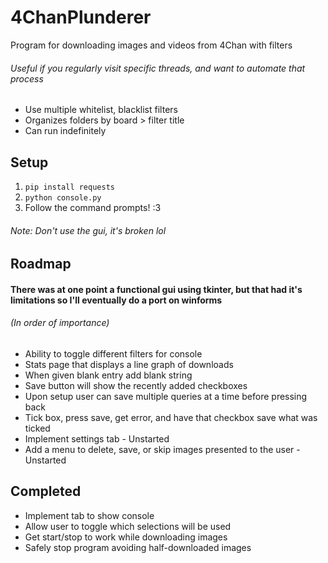 # 4ChanPlunderer
Program for downloading images and videos from 4Chan with filters 
###### Useful if you regularly visit specific threads, and want to automate that process

- Use multiple whitelist, blacklist filters
- Organizes folders by board > filter title
- Can run indefinitely

## Setup
1. ```pip install requests``` 
2. ```python console.py```
3. Follow the command prompts! :3 
###### Note: Don't use the gui, it's broken lol

## Roadmap 
#### There was at one point a functional gui using tkinter, but that had it's limitations so I'll eventually do a port on winforms
###### (In order of importance)
- Ability to toggle different filters for console
- Stats page that displays a line graph of downloads 
- When given blank entry add blank string
- Save button will show the recently added checkboxes
- Upon setup user can save multiple queries at a time before pressing back
- Tick box, press save, get error, and have that checkbox save what was ticked
- Implement settings tab - Unstarted
- Add a menu to delete, save, or skip images presented to the user - Unstarted



## Completed
- Implement tab to show console
- Allow user to toggle which selections will be used
- Get start/stop to work while downloading images
- Safely stop program avoiding half-downloaded images
